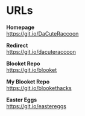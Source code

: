 # URLs

<b>Homepage</b><br/>
https://git.io/DaCuteRaccoon

<b>Redirect</b><br/>
https://git.io/dacuteraccoon

<b>Blooket Repo</b><br/>
https://git.io/blooket

<b>My Blooket Repo</b><br/>
https://git.io/blookethacks

<b>Easter Eggs</b><br/>
https://git.io/eastereggs
